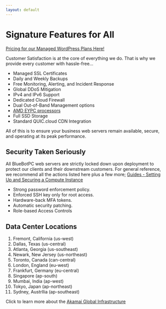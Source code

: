 ```yaml
---
layout: default
---
```

# Signature Features for All

[Pricing for our Managed WordPress Plans Here!](https://bluebotpc.com/pages/wordpress)

Customer Satisfaction is at the core of everything we do. That is why we provide every customer with hassle-free...

- Managed SSL Certificates
- Daily and Weekly Backups
- Free Monitoring, Alerting, and Incident Response
- Global DDoS Mitigation
- IPv4 and IPv6 Support
- Dedicated Cloud Firewall
- Dual Out-of-Band Management options
- [AMD EYPC processors](https://www.amd.com/en/processors/epyc-7003-series)
- Full SSD Storage
- Standard QUIC.cloud CDN Integration

All of this is to ensure your business web servers remain available, secure, and operating at its peak performance.

## Security Taken Seriously

All BlueBotPC web servers are strictly locked down upon deployment to protect our clients and their downstream customers. For general reference, we recommend all the actions listed here plus a few more; [Guides - Setting Up and Securing a Compute Instance](https://www.linode.com/docs/products/compute/compute-instances/guides/set-up-and-secure/)

- Strong password enforcement policy.
- Enforced SSH key only for root access.
- Hardware-back MFA tokens.
- Automatic security patching.
- Role-based Access Controls

## Data Center Locations

1. Fremont, California (us-west)
2. Dallas, Texas (us-central)
3. Atlanta, Georgia (us-southeast)
4. Newark, New Jersey (us-northeast)
5. Toronto, Canada (can-central)
6. London, England (eu-west)
7. Frankfurt, Germany (eu-central)
8. Singapore (ap-south)
9. Mumbai, India (ap-west)
10. Tokyo, Japan (ap-northeast)
11. Sydney, Austrllia (ap-southeast)

Click to learn more about the [Akamai Global Infrastructure](https://www.linode.com/global-infrastructure/)
